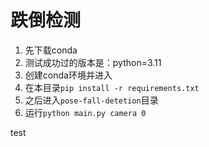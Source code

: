 # 跌倒检测

1. 先下载conda
2. 测试成功过的版本是：python=3.11
3. 创建conda环境并进入
4. 在本目录`pip install -r requirements.txt`
5. 之后进入`pose-fall-detetion`目录
6. 运行`python main.py camera 0`

test
